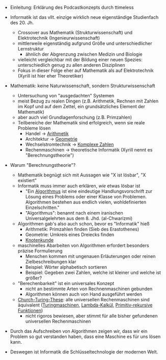 * Einleitung: Erklärung des Podcastkonzepts durch ttimeless

* Informatik ist das vllt. einzige wirklich neue eigenständige Studienfach des 20. Jh.
  * Crossover aus Mathematik (Strukturwissenschaft) und Elektrotechnik (Ingenieurwissenschaft)
  * mittlerweile eigenständig aufgrund Größe und unterschiedlicher Lernstruktur
    * ähnlich der Abgrenzung zwischen Medizin und Biologie
  * vielleicht vergleichbar mit der Bildung einer neuen Spezies: unterschiedlich genug zu allen anderen Disziplinen
  * Fokus in dieser Folge eher auf Mathematik als auf Elektrotechnik (Xyrill ist hier eher Theoretiker)

* Mathematik: keine Naturwissenschaft, sondern Strukturwissenschaft
  * Untersuchung von "ausgedachten" Systemen
  * meist Bezug zu realen Dingen (z.B. Arithmetik, Rechnen mit Zahlen im Kopf und auf dem Zettel, ein grundsätzliches Element der Mathematik)
  * aber auch viel Grundlagenforschung (z.B. Primzahlen)
  * Teilbereiche der Mathematik sind erfolgreich, wenn sie reale Probleme lösen
    * Handel -> [Arithmetik](https://de.wikipedia.org/wiki/Arithmetik )
    * Architektur -> [Geometrie](https://de.wikipedia.org/wiki/Geometrie )
    * Wechselstromtechnik -> [Komplexe Zahlen](https://de.wikipedia.org/wiki/Komplexe_Zahl )
    * Rechenmaschinen -> theoretische Informatik (Xyrill nennt es "Berechnungstheorie")

* Warum "Berechnungstheorie"?
  * Mathematik begnügt sich mit Aussagen wie "X ist lösbar", "X existiert"
  * Informatik muss immer auch erklären, *wie* etwas lösbar ist
    * "Ein [Algorithmus](https://de.wikipedia.org/wiki/Algorithmus ) ist eine eindeutige Handlungsvorschrift zur Lösung eines Problems oder einer Klasse von Problemen. Algorithmen bestehen aus endlich vielen, wohldefinierten Einzelschritten."
    * "Algorithmus": benannt nach einem iranischen Universalgelehrten aus dem 8. Jhd. (al-Chwarizmi)
  * Algorithmen gab's also auch schon, bevor es "Informatik" hieß
    * Arithmetik: Primzahlen finden (Sieb des Erastothenes)
    * Geometrie: Umkreis eines Dreiecks finden
    * [Knotenkunde](https://de.wikipedia.org/wiki/Knotenkunde )
  * maschinelles Abarbeiten von Algorithmen erfordert besonders präzise Formulierung
    * Menschen kommen mit ungenauen Erläuterungen oder reinen Zielbeschreibungen klar
    * Beispiel: Wörter alphabetisch sortieren
    * Beispiel: Gegeben zwei Zahlen, welche ist kleiner und welche ist größer?
  * "Berechenbarkeit" ist ein universales Konzept
    * nicht an bestimmte Arten von Rechnenmaschinen gebunden
    * Algorithmen können auch von Hand ausgeführt werden
  * [Church-Turing-These](https://de.wikipedia.org/wiki/Church-Turing-These ): alle universellen Rechenmaschinen sind äquivalent ([Turingmaschinen](https://de.wikipedia.org/wiki/Turingmaschine ), [Lambda-Kalkül](https://de.wikipedia.org/wiki/Lambda-Kalk%C3%BCl ), [Primitiv-rekursive Funktionen](https://de.wikipedia.org/wiki/Primitiv-rekursive_Funktion ))
    * nicht rigoros bewiesen, aber stimmt für alle bisher gefundenen universellen Rechenmaschinen

* Durch das Aufschreiben von Algorithmen zeigen wir, dass wir ein Problem so gut verstanden haben, dass eine Maschine es für uns lösen kann.
* Deswegen ist Informatik die Schlüsseltechnologie der modernen Welt.
